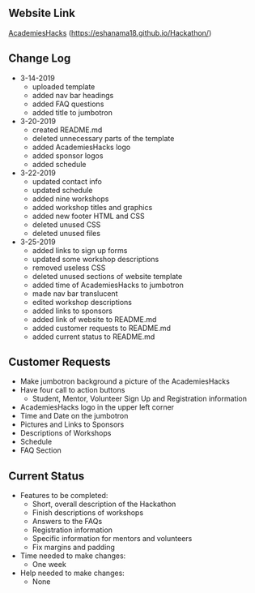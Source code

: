 ## Website Link
<a href="https://eshanama18.github.io/Hackathon/" target="_blank">AcademiesHacks</a> (https://eshanama18.github.io/Hackathon/)

## Change Log

- 3-14-2019
    - uploaded template
    - added nav bar headings
    - added FAQ questions
    - added title to jumbotron
- 3-20-2019
    - created README.md
    - deleted unnecessary parts of the template
    - added AcademiesHacks logo
    - added sponsor logos
    - added schedule
- 3-22-2019
    - updated contact info
    - updated schedule
    - added nine workshops
    - added workshop titles and graphics
    - added new footer HTML and CSS
    - deleted unused CSS
    - deleted unused files
- 3-25-2019
    - added links to sign up forms
    - updated some workshop descriptions
    - removed useless CSS
    - deleted unused sections of website template
    - added time of AcademiesHacks to jumbotron
    - made nav bar translucent
    - edited workshop descriptions
    - added links to sponsors
    - added link of website to README.md
    - added customer requests to README.md
    - added current status to README.md

## Customer Requests

- Make jumbotron background a picture of the AcademiesHacks
- Have four call to action buttons
    - Student, Mentor, Volunteer Sign Up and Registration information
- AcademiesHacks logo in the upper left corner
- Time and Date on the jumbotron
- Pictures and Links to Sponsors
- Descriptions of Workshops
- Schedule
- FAQ Section

## Current Status

- Features to be completed:
    - Short, overall description of the Hackathon
    - Finish descriptions of workshops
    - Answers to the FAQs
    - Registration information
    - Specific information for mentors and volunteers
    - Fix margins and padding
- Time needed to make changes:
    - One week
- Help needed to make changes:
    - None

